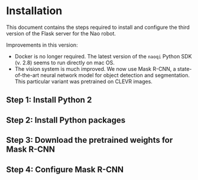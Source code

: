 # Installation

This document contains the steps required to install and configure the third version of the Flask server for the Nao robot.

Improvements in this version:

 - Docker is no longer required. The latest version of the `naoqi` Python SDK (v. 2.8) seems to run directly on mac OS.
 - The vision system is much improved. We now use Mask R-CNN, a state-of-the-art neural network model for object detection and segmentation. This particular variant was pretrained on CLEVR images.

## Step 1: Install Python 2

## Step 2: Install Python packages

## Step 3: Download the pretrained weights for Mask R-CNN

## Step 4: Configure Mask R-CNN

